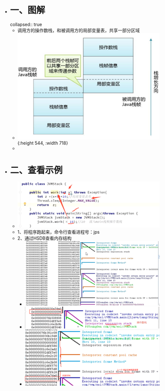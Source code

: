 - # 一、图解
  collapsed:: true
	- 调用方的操作数栈，和被调用方的局部变量表，共享一部分区域
	- ![image.png](../assets/image_1689410708174_0.png){:height 544, :width 718}
	-
- # 二、查看示例
	- ![image.png](../assets/image_1689475038125_0.png)
	- 1、将程序跑起来，命令行查看进程号：jps
	- 2、通过HSDB查看内存结构
		- ![image.png](../assets/image_1689476529326_0.png)
		- ![image.png](../assets/image_1689476613937_0.png)
		- ![image.png](../assets/image_1689476686774_0.png)